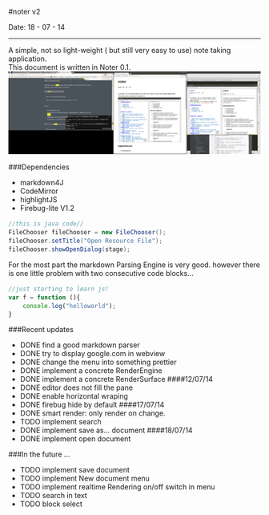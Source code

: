 #noter v2 

Date: 18 - 07 - 14 

---

A simple, not so light-weight ( but still very easy to use) note taking application.  
This document is written in Noter 0.1.
![screen shot](./Screenshot.png)

###Dependencies

- markdown4J 
- CodeMirror 
- highlightJS
- Firebug-lite V1.2

```java
//this is java code//
FileChooser fileChooser = new FileChooser();
fileChooser.setTitle("Open Resource File");
fileChooser.showOpenDialog(stage);
```
For the most part the markdown Parsing Engine is very good. however there is one little problem with two consecutive code blocks... 



```javascript
//just starting to learn js!
var f = function (){
	console.log("helloworld");
}
```

###Recent updates 

- DONE find a good markdown parser
- DONE try to display google.com in webview
- DONE change the menu into something prettier
- DONE implement a concrete RenderEngine
- DONE implement a concrete RenderSurface
####12/07/14
- DONE editor does not fill the pane
- DONE enable horizontal wraping
- DONE firebug hide by default
####17/07/14
- DONE smart render: only render on change.
- TODO implement search
- DONE implement save as... document
####18/07/14
- DONE implement open document

###In the future ...
- TODO implement save document
- TODO implement New document menu
- TODO implement realtime Rendering on/off switch in menu
- TODO search in text 
- TODO block select 

